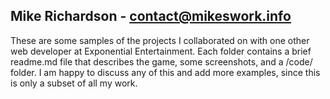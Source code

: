 Mike Richardson - contact@mikeswork.info
----------------------------------------

These are some samples of the projects I collaborated on with one other web developer at Exponential Entertainment. Each folder contains a brief readme.md file that describes the game, some screenshots, and a /code/ folder. I am happy to discuss any of this and add more examples, since this is only a subset of all my work.
